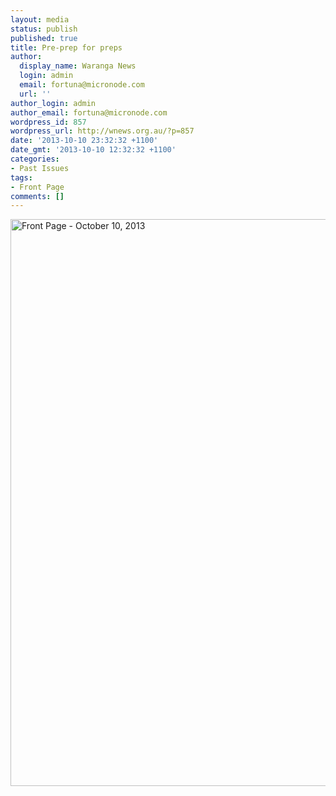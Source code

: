 ```yaml
---
layout: media
status: publish
published: true
title: Pre-prep for preps
author:
  display_name: Waranga News
  login: admin
  email: fortuna@micronode.com
  url: ''
author_login: admin
author_email: fortuna@micronode.com
wordpress_id: 857
wordpress_url: http://wnews.org.au/?p=857
date: '2013-10-10 23:32:32 +1100'
date_gmt: '2013-10-10 12:32:32 +1100'
categories:
- Past Issues
tags:
- Front Page
comments: []
---
```


<a href="http://wnews.org.au/wp-content/uploads/2013/10/frontpage-20131010.pdf"><img class="alignnone size-full wp-image-855" alt="Front Page - October 10, 2013" src="http://wnews.org.au/wp-content/uploads/2013/10/frontpage-20131010.png" width="624" height="907" /></a>

